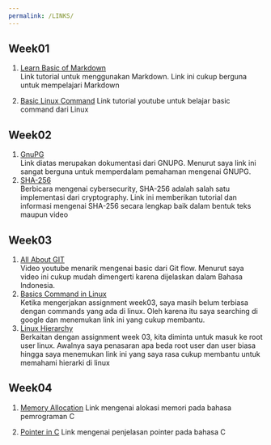 ```yaml
---
permalink: /LINKS/
---
```


## Week01
1. [Learn Basic of Markdown](https://www.markdownguide.org/)\
Link tutorial untuk menggunakan Markdown. Link ini cukup berguna untuk mempelajari Markdown

2. [Basic Linux Command](https://www.youtube.com/watch?v=CpTfQ-q6MPU)
Link tutorial youtube untuk belajar basic command dari Linux

## Week02
1. [GnuPG](https://gnupg.org/documentation/guides.html)\
Link diatas merupakan dokumentasi dari GNUPG. Menurut saya link ini sangat berguna untuk memperdalam pemahaman mengenai GNUPG.
2. [SHA-256](https://www.simplilearn.com/tutorials/cyber-security-tutorial/sha-256-algorithm)\
Berbicara mengenai cybersecurity, SHA-256 adalah salah satu implementasi dari cryptography. Link ini memberikan tutorial dan informasi mengenai SHA-256 secara lengkap baik dalam bentuk teks maupun video

## Week03
1. [All About GIT](https://youtu.be/fQbTeNX1mvM)\
Video youtube menarik mengenai basic dari Git flow. Menurut saya video ini cukup mudah dimengerti karena dijelaskan dalam Bahasa Indonesia.
2. [Basics Command in Linux](https://www.hostinger.com/tutorials/linux-commands)\
Ketika mengerjakan assignment week03, saya masih belum terbiasa dengan commands yang ada di linux. Oleh karena itu saya searching di google dan menemukan link ini yang cukup membantu.
3. [Linux Hierarchy](https://www.javatpoint.com/linux-file-hierarchy-system)\
Berkaitan dengan assignment week 03, kita diminta untuk masuk ke root user linux. Awalnya saya penasaran apa beda root user dan user biasa hingga saya menemukan link ini yang saya rasa cukup membantu untuk memahami hierarki di linux

## Week04
1. [Memory Allocation](https://www.techopedia.com/definition/27492/memory-allocation#:~:text=Memory%20allocation%20is%20a%20process,execution%20of%20programs%20and%20processes.)
Link mengenai alokasi memori pada bahasa pemrograman C

2. [Pointer in C](https://www.youtube.com/watch?v=mw1qsMieK5c)
Link mengenai penjelasan pointer pada bahasa C
